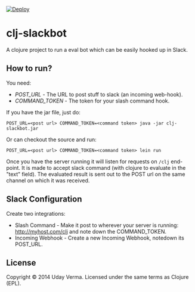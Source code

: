 [![Deploy](https://www.herokucdn.com/deploy/button.png)](https://heroku.com/deploy)

# clj-slackbot

A clojure project to run a eval bot which can be easily hooked up in Slack.

## How to run?

You need:
 - *POST_URL* - The URL to post stuff to slack (an incoming web-hook).
 - *COMMAND_TOKEN* - The token for your slash command hook.

If you have the jar file, just do:

    POST_URL=<post url> COMMAND_TOKEN=<command token> java -jar clj-slackbot.jar

Or can checkout the source and run:

    POST_URL=<post url> COMMAND_TOKEN=<command token> lein run


Once you have the server running it will listen for requests on `/clj` end-point.  It is made to accept slack command (with clojure to evaluate in the "text" field).  The evaluated result is sent out to the POST url on the same channel on which it was received.

## Slack Configuration
Create two integrations:

 - Slash Command - Make it post to wherever your server is running: http://myhost.com/clj and note down the COMMAND_TOKEN.
 - Incoming Webhook - Create a new Incoming Webhook, notedown its POST_URL.

## License

Copyright © 2014 Uday Verma.  Licensed under the same terms as Clojure (EPL).
